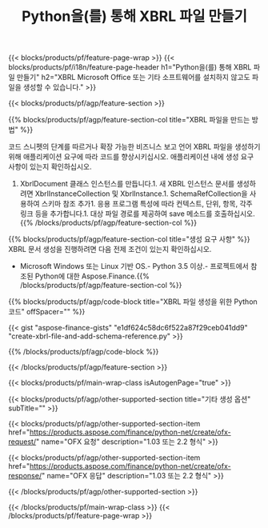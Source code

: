 ﻿---
title: Python을(를) 통해 XBRL 파일 만들기
description: XBRL 파일 생성을 위한 샘플 코드입니다. Python 기반 애플리케이션 내에서 배치 XBRL 파일 생성을 위해 API 예제 코드를 사용하십시오. 
url: /ko/python-net/create/xbrl/
family: finance
platformtag: python
feature: create
informat: XBRL
outformat: 
otherformats: 
---
{{< blocks/products/pf/feature-page-wrap >}}
{{< blocks/products/pf/i18n/feature-page-header h1="Python을(를) 통해 XBRL 파일 만들기" h2="XBRL Microsoft Office 또는 기타 소프트웨어를 설치하지 않고도 파일을 생성할 수 있습니다." >}}

{{< blocks/products/pf/agp/feature-section >}}

{{% blocks/products/pf/agp/feature-section-col title="XBRL 파일을 만드는 방법" %}}

코드 스니펫의 단계를 따르거나 확장 가능한 비즈니스 보고 언어 XBRL 파일을 생성하기 위해 애플리케이션 요구에 따라 코드를 향상시키십시오. 애플리케이션 내에 생성 요구 사항이 있는지 확인하십시오.

1. XbrlDocument 클래스 인스턴스를 만듭니다.1. 새 XBRL 인스턴스 문서를 생성하려면 XbrlInstanceCollection 및 XbrlInstance.1. SchemaRefCollection을 사용하여 스키마 참조 추가1. 응용 프로그램 특성에 따라 컨텍스트, 단위, 항목, 각주 링크 등을 추가합니다.1. 대상 파일 경로를 제공하여 save 메소드를 호출하십시오.
{{% /blocks/products/pf/agp/feature-section-col %}}

{{% blocks/products/pf/agp/feature-section-col title="생성 요구 사항" %}}
XBRL 문서 생성을 진행하려면 다음 전제 조건이 있는지 확인하십시오. 
- Microsoft Windows 또는 Linux 기반 OS.- Python 3.5 이상.- 프로젝트에서 참조된 Python에 대한 Aspose.Finance.{{% /blocks/products/pf/agp/feature-section-col %}}

{{% blocks/products/pf/agp/code-block title="XBRL 파일 생성을 위한 Python 코드" offSpacer="" %}}

{{< gist "aspose-finance-gists" "e1df624c58dc6f522a87f29ceb041dd9" "create-xbrl-file-and-add-schema-reference.py" >}}

{{% /blocks/products/pf/agp/code-block %}}

{{< /blocks/products/pf/agp/feature-section >}}

{{< blocks/products/pf/main-wrap-class isAutogenPage="true" >}}

{{< blocks/products/pf/agp/other-supported-section title="기타 생성 옵션" subTitle="" >}}

{{< blocks/products/pf/agp/other-supported-section-item href="https://products.aspose.com/finance/python-net/create/ofx-request/" name="OFX 요청" description="1.03 또는 2.2 형식" >}}

{{< blocks/products/pf/agp/other-supported-section-item href="https://products.aspose.com/finance/python-net/create/ofx-response/" name="OFX 응답" description="1.03 또는 2.2 형식" >}}

{{< /blocks/products/pf/agp/other-supported-section >}}

{{< /blocks/products/pf/main-wrap-class >}}
{{< /blocks/products/pf/feature-page-wrap >}}